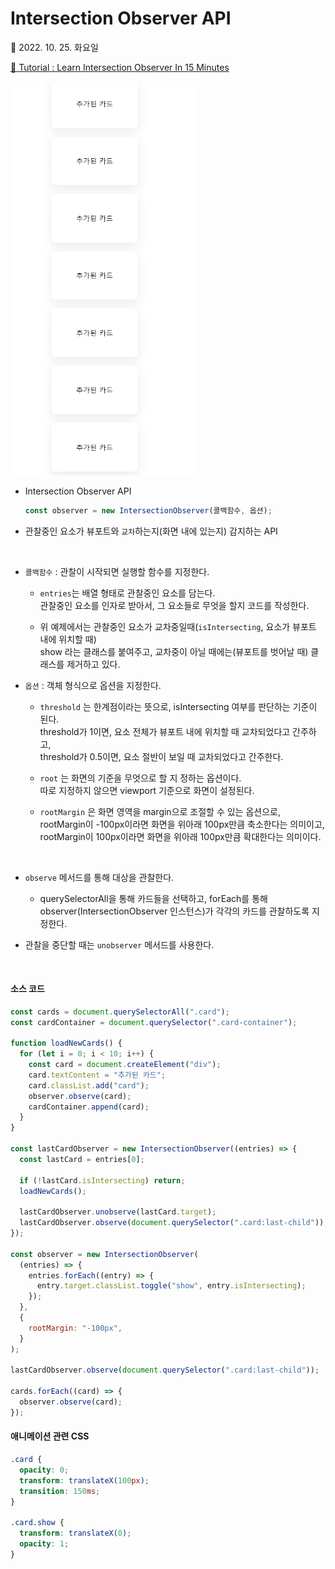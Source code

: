# Intersection Observer API

📆 2022. 10. 25. 화요일

[📙 Tutorial : Learn Intersection Observer In 15 Minutes](https://youtu.be/2IbRtjez6ag)

<img src="demo.gif" width="300px" />

<br>

- Intersection Observer API

  ```js
  const observer = new IntersectionObserver(콜백함수, 옵션);
  ```

- 관찰중인 요소가 뷰포트와 `교차`하는지(화면 내에 있는지) 감지하는 API

<br>

- `콜백함수` : 관찰이 시작되면 실행할 함수를 지정한다.

  - `entries`는 배열 형태로 관찰중인 요소를 담는다.  
    관찰중인 요소를 인자로 받아서, 그 요소들로 무엇을 할지 코드를 작성한다.

  - 위 예제에서는 관찰중인 요소가 교차중일때(`isIntersecting`, 요소가 뷰포트 내에 위치할 때)  
    show 라는 클래스를 붙여주고, 교차중이 아닐 때에는(뷰포트를 벗어날 때) 클래스를 제거하고 있다.

- `옵션` : 객체 형식으로 옵션을 지정한다.

  - `threshold` 는 한계점이라는 뜻으로, isIntersecting 여부를 판단하는 기준이 된다.  
    threshold가 1이면, 요소 전체가 뷰포트 내에 위치할 때 교차되었다고 간주하고,  
    threshold가 0.5이면, 요소 절반이 보일 때 교차되었다고 간주한다.

  - `root` 는 화면의 기준을 무엇으로 할 지 정하는 옵션이다.  
    따로 지정하지 않으면 viewport 기준으로 화면이 설정된다.

  - `rootMargin` 은 화면 영역을 margin으로 조절할 수 있는 옵션으로,  
    rootMargin이 -100px이라면 화면을 위아래 100px만큼 축소한다는 의미이고,  
    rootMargin이 100px이라면 화면을 위아래 100px만큼 확대한다는 의미이다.

<br>

- `observe` 메서드를 통해 대상을 관찰한다.

  - querySelectorAll을 통해 카드들을 선택하고, forEach를 통해 observer(IntersectionObserver 인스턴스)가 각각의 카드를 관찰하도록 지정한다.

- 관찰을 중단할 때는 `unobserver` 메서드를 사용한다.

</br>

#### 소스 코드

```javascript
const cards = document.querySelectorAll(".card");
const cardContainer = document.querySelector(".card-container");

function loadNewCards() {
  for (let i = 0; i < 10; i++) {
    const card = document.createElement("div");
    card.textContent = "추가된 카드";
    card.classList.add("card");
    observer.observe(card);
    cardContainer.append(card);
  }
}

const lastCardObserver = new IntersectionObserver((entries) => {
  const lastCard = entries[0];

  if (!lastCard.isIntersecting) return;
  loadNewCards();

  lastCardObserver.unobserve(lastCard.target);
  lastCardObserver.observe(document.querySelector(".card:last-child"));
});

const observer = new IntersectionObserver(
  (entries) => {
    entries.forEach((entry) => {
      entry.target.classList.toggle("show", entry.isIntersecting);
    });
  },
  {
    rootMargin: "-100px",
  }
);

lastCardObserver.observe(document.querySelector(".card:last-child"));

cards.forEach((card) => {
  observer.observe(card);
});
```

#### 애니메이션 관련 CSS

```css
.card {
  opacity: 0;
  transform: translateX(100px);
  transition: 150ms;
}

.card.show {
  transform: translateX(0);
  opacity: 1;
}
```
